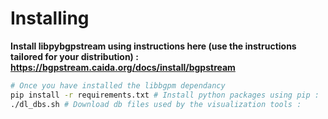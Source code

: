 # Installing
**Install libpybgpstream using instructions here (use the instructions tailored for your distribution) : https://bgpstream.caida.org/docs/install/bgpstream**

```sh
# Once you have installed the libbgpm dependancy
pip install -r requirements.txt # Install python packages using pip :
./dl_dbs.sh # Download db files used by the visualization tools :
```
